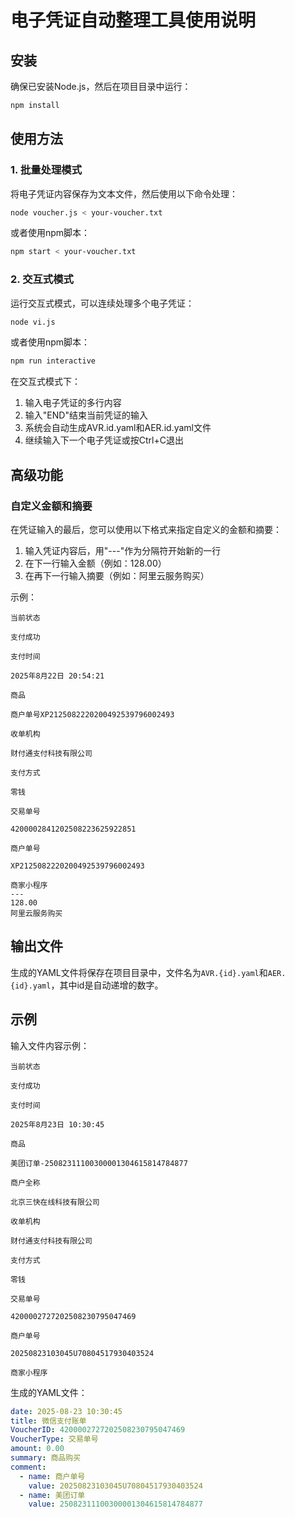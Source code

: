 # 电子凭证自动整理工具使用说明

## 安装

确保已安装Node.js，然后在项目目录中运行：

```bash
npm install
```

## 使用方法

### 1. 批量处理模式

将电子凭证内容保存为文本文件，然后使用以下命令处理：

```bash
node voucher.js < your-voucher.txt
```

或者使用npm脚本：

```bash
npm start < your-voucher.txt
```

### 2. 交互式模式

运行交互式模式，可以连续处理多个电子凭证：

```bash
node vi.js
```

或者使用npm脚本：

```bash
npm run interactive
```

在交互式模式下：
1. 输入电子凭证的多行内容
2. 输入"END"结束当前凭证的输入
3. 系统会自动生成AVR.id.yaml和AER.id.yaml文件
4. 继续输入下一个电子凭证或按Ctrl+C退出

## 高级功能

### 自定义金额和摘要

在凭证输入的最后，您可以使用以下格式来指定自定义的金额和摘要：

1. 输入凭证内容后，用"---"作为分隔符开始新的一行
2. 在下一行输入金额（例如：128.00）
3. 在再下一行输入摘要（例如：阿里云服务购买）

示例：
```
当前状态

支付成功

支付时间

2025年8月22日 20:54:21

商品

商户单号XP2125082220200492539796002493

收单机构

财付通支付科技有限公司

支付方式

零钱

交易单号

4200002841202508223625922851

商户单号

XP2125082220200492539796002493

商家小程序
---
128.00
阿里云服务购买
```

## 输出文件

生成的YAML文件将保存在项目目录中，文件名为`AVR.{id}.yaml`和`AER.{id}.yaml`，其中id是自动递增的数字。

## 示例

输入文件内容示例：
```
当前状态

支付成功

支付时间

2025年8月23日 10:30:45

商品

美团订单-25082311100300001304615814784877

商户全称

北京三快在线科技有限公司

收单机构

财付通支付科技有限公司

支付方式

零钱

交易单号

4200002727202508230795047469

商户单号

20250823103045U70804517930403524

商家小程序
```

生成的YAML文件：
```yaml
date: 2025-08-23 10:30:45
title: 微信支付账单
VoucherID: 4200002727202508230795047469
VoucherType: 交易单号
amount: 0.00
summary: 商品购买
comment:
  - name: 商户单号
    value: 20250823103045U70804517930403524
  - name: 美团订单
    value: 25082311100300001304615814784877
```